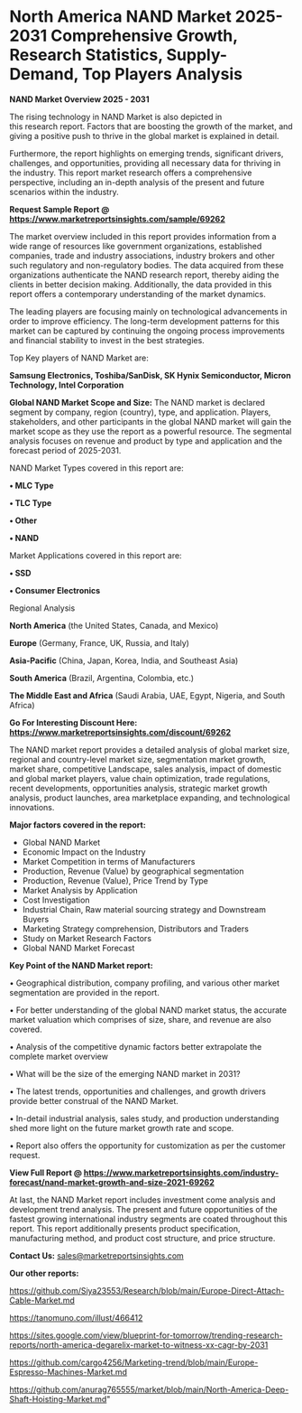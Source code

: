 # North America NAND Market 2025-2031 Comprehensive Growth, Research Statistics, Supply-Demand,  Top Players Analysis

<Strong> NAND Market Overview 2025 - 2031</strong>

The rising technology in NAND Market is also depicted in this research report. Factors that are boosting the growth of the market, and giving a positive push to thrive in the global market is explained in detail.

Furthermore, the report highlights on emerging trends, significant drivers, challenges, and opportunities, providing all necessary data for thriving in the industry. This report market research offers a comprehensive perspective, including an in-depth analysis of the present and future scenarios within the industry.

<strong>Request Sample Report @ <a href=https://www.marketreportsinsights.com/sample/69262>https://www.marketreportsinsights.com/sample/69262</a></strong>

The market overview included in this report provides information from a wide range of resources like government organizations, established companies, trade and industry associations, industry brokers and other such regulatory and non-regulatory bodies. The data acquired from these organizations authenticate the NAND research report, thereby aiding the clients in better decision making. Additionally, the data provided in this report offers a contemporary understanding of the market dynamics.

The leading players are focusing mainly on technological advancements in order to improve efficiency. The long-term development patterns for this market can be captured by continuing the ongoing process improvements and financial stability to invest in the best strategies.

Top Key players of NAND Market are:

<strong>Samsung Electronics, Toshiba/SanDisk, SK Hynix Semiconductor, Micron Technology, Intel Corporation</strong>

<strong><b>Global NAND Market Scope and Size:</b></strong>
The NAND market is declared segment by company, region (country), type, and application. Players, stakeholders, and other participants in the global NAND market will gain the market scope as they use the report as a powerful resource. The segmental analysis focuses on revenue and product by type and application and the forecast period of 2025-2031.

NAND Market Types covered in this report are:

<strong>• MLC Type

• TLC Type

• Other

• NAND</strong>

Market Applications covered in this report are:

<strong>• SSD

• Consumer Electronics</strong> 

Regional Analysis

<strong>North America</strong> (the United States, Canada, and Mexico)

<strong>Europe</strong> (Germany, France, UK, Russia, and Italy)

<strong>Asia-Pacific</strong> (China, Japan, Korea, India, and Southeast Asia)

<strong>South America</strong> (Brazil, Argentina, Colombia, etc.)

<strong>The Middle East and Africa</strong> (Saudi Arabia, UAE, Egypt, Nigeria, and South Africa)

<strong>Go For Interesting Discount Here: <a href=https://www.marketreportsinsights.com/discount/69262>https://www.marketreportsinsights.com/discount/69262</a></strong>

The NAND market report provides a detailed analysis of global market size, regional and country-level market size, segmentation market growth, market share, competitive Landscape, sales analysis, impact of domestic and global market players, value chain optimization, trade regulations, recent developments, opportunities analysis, strategic market growth analysis, product launches, area marketplace expanding, and technological innovations.

<strong><b>Major factors covered in the report:</b></strong>
<ul>
  <li>Global NAND Market </li>
  <li>Economic Impact on the Industry</li>
  <li>Market Competition in terms of Manufacturers</li>
  <li>Production, Revenue (Value) by geographical segmentation</li>
  <li>Production, Revenue (Value), Price Trend by Type</li>
  <li>Market Analysis by Application</li>
  <li>Cost Investigation</li>
  <li>Industrial Chain, Raw material sourcing strategy and Downstream Buyers</li>
  <li>Marketing Strategy comprehension, Distributors and Traders</li>
  <li>Study on Market Research Factors</li>
  <li>Global NAND Market Forecast</li>
</ul>

<strong><b>Key Point of the NAND Market report:</b></strong>

• Geographical distribution, company profiling, and various other market segmentation are provided in the report.

• For better understanding of the global NAND market status, the accurate market valuation which comprises of size, share, and revenue are also covered.

• Analysis of the competitive dynamic factors better extrapolate the complete market overview

• What will be the size of the emerging NAND market in 2031?

• The latest trends, opportunities and challenges, and growth drivers provide better construal of the NAND Market.

• In-detail industrial analysis, sales study, and production understanding shed more light on the future market growth rate and scope.

• Report also offers the opportunity for customization as per the customer request.

<strong><b>View Full Report @ <a href=https://www.marketreportsinsights.com/industry-forecast/nand-market-growth-and-size-2021-69262>https://www.marketreportsinsights.com/industry-forecast/nand-market-growth-and-size-2021-69262</a></b></strong>


At last, the NAND Market report includes investment come analysis and development trend analysis. The present and future opportunities of the fastest growing international industry segments are coated throughout this report. This report additionally presents product specification, manufacturing method, and product cost structure, and price structure.

<strong>Contact Us:</strong>
sales@marketreportsinsights.com

<strong>Our other reports:</strong>

<a href=https://github.com/Siya23553/Research/blob/main/Europe-Direct-Attach-Cable-Market.md>https://github.com/Siya23553/Research/blob/main/Europe-Direct-Attach-Cable-Market.md</a>

<a href=https://tanomuno.com/illust/466412>https://tanomuno.com/illust/466412</a>

<a href=https://sites.google.com/view/blueprint-for-tomorrow/trending-research-reports/north-america-degarelix-market-to-witness-xx-cagr-by-2031>https://sites.google.com/view/blueprint-for-tomorrow/trending-research-reports/north-america-degarelix-market-to-witness-xx-cagr-by-2031</a>

<a href=https://github.com/cargo4256/Marketing-trend/blob/main/Europe-Espresso-Machines-Market.md>https://github.com/cargo4256/Marketing-trend/blob/main/Europe-Espresso-Machines-Market.md</a>

<a href=https://github.com/anurag765555/market/blob/main/North-America-Deep-Shaft-Hoisting-Market.md>https://github.com/anurag765555/market/blob/main/North-America-Deep-Shaft-Hoisting-Market.md</a>"
